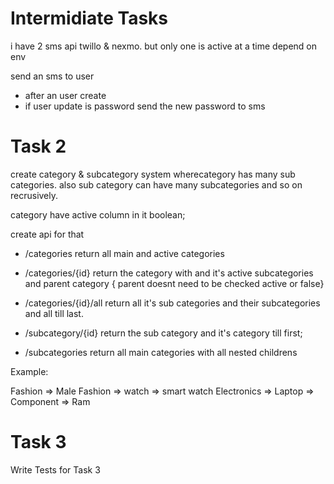 # Intermidiate Tasks

i have 2 sms api twillo & nexmo.
but only one is active at a time depend on env

send an sms to user

-   after an user create
-   if user update is password send the new password to sms

# Task 2

create category & subcategory system wherecategory has many sub categories.
also sub category can have many subcategories and so on recrusively.

category have active column in it boolean;

create api for that

-   /categories return all main and active categories

-   /categories/{id} return the category with and it's active subcategories and parent category { parent doesnt need to be checked active or false}

-   /categories/{id}/all return all it's sub categories and their subcategories and all till last.

-   /subcategory/{id} return the sub category and it's category till first;
-   /subcategories return all main categories with all nested childrens

Example:

Fashion => Male Fashion => watch => smart watch
Electronics => Laptop => Component => Ram

# Task 3

Write Tests for Task 3
